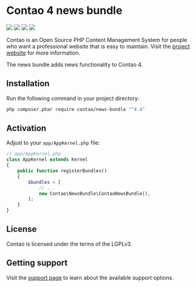 # Contao 4 news bundle

[![](https://img.shields.io/travis/contao/news-bundle/master.svg?style=flat-square)](https://travis-ci.org/contao/news-bundle/)
[![](https://img.shields.io/coveralls/contao/news-bundle/master.svg?style=flat-square)](https://coveralls.io/github/contao/news-bundle)
[![](https://img.shields.io/packagist/v/contao/news-bundle.svg?style=flat-square)](https://packagist.org/packages/contao/news-bundle)
[![](https://img.shields.io/packagist/dt/contao/news-bundle.svg?style=flat-square)](https://packagist.org/packages/contao/news-bundle)

Contao is an Open Source PHP Content Management System for people who want a
professional website that is easy to maintain. Visit the [project website][1]
for more information.

The news bundle adds news functionality to Contao 4.

## Installation

Run the following command in your project directory:

```bash
php composer.phar require contao/news-bundle "^4.4"
```

## Activation

Adjust to your `app/AppKernel.php` file:

```php
// app/AppKernel.php
class AppKernel extends Kernel
{
    public function registerBundles()
    {
        $bundles = [
            // ...
            new Contao\NewsBundle\ContaoNewsBundle(),
        ];
    }
}
```

## License

Contao is licensed under the terms of the LGPLv3.

## Getting support

Visit the [support page][2] to learn about the available support options.

[1]: https://contao.org
[2]: https://contao.org/en/support.html
